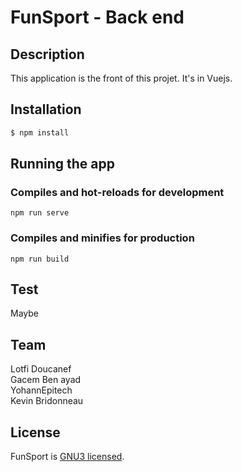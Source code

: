 # FunSport - Back end

## Description
This application is the front of this projet. It's in Vuejs.

## Installation

```bash
$ npm install
```

## Running the app
### Compiles and hot-reloads for development
```
npm run serve
```

### Compiles and minifies for production
```
npm run build
```


## Test

Maybe

## Team
Lotfi Doucanef  
Gacem Ben ayad  
YohannEpitech  
Kevin Bridonneau  

## License

  FunSport is [GNU3 licensed](LICENSE).
